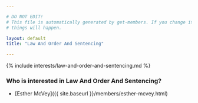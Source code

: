 ```yaml
---

# DO NOT EDIT!
# This file is automatically generated by get-members. If you change it, bad
# things will happen.

layout: default
title: "Law And Order And Sentencing"

---
```


{% include interests/law-and-order-and-sentencing.md %}

### Who is interested in Law And Order And Sentencing?


* [Esther McVey]({{ site.baseurl }}/members/esther-mcvey.html)
